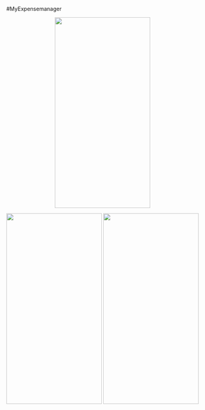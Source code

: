 #MyExpensemanager

<p align="center">
  <img src="[https://user-images.githubusercontent.com/](https://github.com/shimulappsdev/My-Expense-Manager/assets/118614364/6a7dc227-8259-4760-aa2e-8aaf4dea635f)" width="250" height = "500" >
</p>

<p align="center">
  <img src="https://user-images.githubusercontent.com/" width="250" height = "500" >
  <img src="https://user-images.githubusercontent.com/" width="250" height = "500" >
</p>

